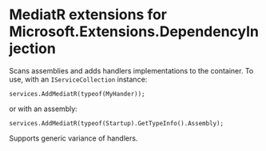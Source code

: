 # MediatR extensions for Microsoft.Extensions.DependencyInjection

Scans assemblies and adds handlers implementations to the container. To use, with an `IServiceCollection` instance:

```
services.AddMediatR(typeof(MyHander));
```

or with an assembly:

```
services.AddMediatR(typeof(Startup).GetTypeInfo().Assembly);
```

Supports generic variance of handlers.
